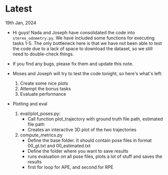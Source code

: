 # Latest
19th Jan, 2024
- Hi guys! Nada and Joseph have consolidated the code into `stereo_odometry.py`. We have included some functions for executing tasks 1-5. The only bottleneck here is that we have not been able to test the code due to a lack of space to download the dataset, so we still need to double-check things.

- If you find any bugs, please fix them and update this note.

- Moses and Joseph will try to test the code tonight, so here's what's left:
  1. Create some nice plots
  2. Attempt the bonus tasks
  3. Evaluate performance

- Plotting and eval
  1. eval/plot_poses.py:
     - Call function plot_trajectory with ground truth file path, estimated file path
     - Creates an interactive 3D plot of the two trajectories
  2. compute_metrics.py
     - Define the base folder. It should contain pose files in format 00_gt.txt and 00_estimated.txt
     - Define the folder where you want to save results
     - runs evaluation on all pose files, plots a lot of stuff and saves the results
     - first for loop for APE, and second for RPE
